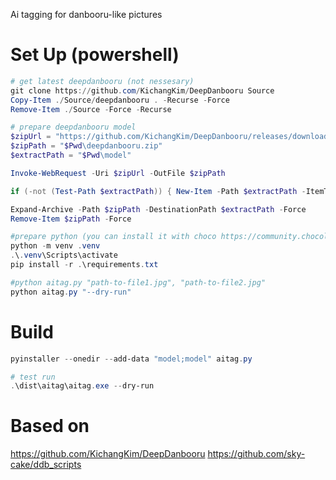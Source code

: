 Ai tagging for danbooru-like pictures

# Set Up (powershell)

```powershell
# get latest deepdanbooru (not nessesary)
git clone https://github.com/KichangKim/DeepDanbooru Source
Copy-Item ./Source/deepdanbooru . -Recurse -Force
Remove-Item ./Source -Force -Recurse

# prepare deepdanbooru model
$zipUrl = "https://github.com/KichangKim/DeepDanbooru/releases/download/v3-20211112-sgd-e28/deepdanbooru-v3-20211112-sgd-e28.zip"
$zipPath = "$Pwd\deepdanbooru.zip"
$extractPath = "$Pwd\model"

Invoke-WebRequest -Uri $zipUrl -OutFile $zipPath

if (-not (Test-Path $extractPath)) { New-Item -Path $extractPath -ItemType Directory }

Expand-Archive -Path $zipPath -DestinationPath $extractPath -Force
Remove-Item $zipPath -Force

#prepare python (you can install it with choco https://community.chocolatey.org/packages/python)
python -m venv .venv
.\.venv\Scripts\activate
pip install -r .\requirements.txt

#python aitag.py "path-to-file1.jpg", "path-to-file2.jpg"
python aitag.py "--dry-run"

```

# Build

```powershell
pyinstaller --onedir --add-data "model;model" aitag.py

# test run
.\dist\aitag\aitag.exe --dry-run
```

# Based on
https://github.com/KichangKim/DeepDanbooru
https://github.com/sky-cake/ddb_scripts